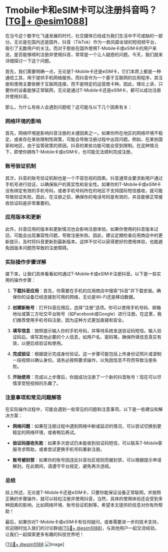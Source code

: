 # Tmobile卡和eSIM卡可以注册抖音吗？[[TG💪+ @esim1088](https://t.me/s/esim1088)]

在当今这个数字化飞速发展的时代，社交媒体已经成为我们生活中不可或缺的一部分。无论是在国内还是国外，抖音（TikTok）作为一款风靡全球的短视频平台，吸引了无数用户的关注。而对于那些在国外使用T-Mobile卡或eSIM卡的用户来说，是否能够顺利注册并使用抖音，常常是一个让人疑惑的问题。今天，我们就来详细探讨一下这个问题。

首先，我们需要明确一点，无论是T-Mobile卡还是eSIM卡，它们本质上都是一种通信工具，用于提供手机网络服务。而抖音作为一个基于互联网的应用程序，其注册和使用主要依赖于互联网连接，而不是特定的运营商卡种。因此，理论上讲，只要你的设备能够正常联网，无论是通过T-Mobile卡还是eSIM卡，都可以成功注册并使用抖音。

那么，为什么有些人会遇到问题呢？这可能与以下几个因素有关：

### 网络环境的影响

首先，网络环境是影响抖音注册的关键因素之一。如果你所在地区的网络环境不稳定，或者存在某些限制性政策，可能会导致注册过程中出现问题。例如，在某些国家和地区，由于监管政策的原因，抖音的某些功能可能会受到限制。在这种情况下，即使你拥有T-Mobile卡或eSIM卡，也可能无法顺利完成注册。

### 账号验证机制

其次，抖音的账号验证机制也是一个不容忽视的因素。抖音通常会要求新用户通过手机号进行验证，以确保账户的真实性和安全性。如果你的T-Mobile卡或eSIM卡没有绑定有效的手机号码，或者手机号码所在的地区不支持国际短信接收，就可能导致验证失败。因此，在注册之前，确保你的电话号码是有效的，并且能够正常接收验证码是非常重要的。

### 应用版本和更新

此外，抖音应用的版本和更新情况也会影响注册体验。如果你使用的抖音版本过旧，可能会出现兼容性问题，导致注册失败。因此，建议定期检查应用商店中的更新提示，及时将抖音更新到最新版本。这样不仅可以获得更好的使用体验，也能避免因版本问题而导致的注册障碍。

### 实际操作步骤详解

接下来，让我们具体看看如何通过T-Mobile卡或eSIM卡注册抖音。以下是一些实用的操作步骤：

1. **下载抖音应用**：首先，你需要在手机的应用商店中搜索“抖音”并下载安装。确保你的设备已经连接到可用的网络，无论是Wi-Fi还是移动数据。

2. **创建新账号**：打开抖音应用后，选择“注册”选项。你可以使用手机号码、邮箱地址或第三方社交平台账号（如Facebook或Google）进行注册。在这里，我们推荐使用手机号码注册，因为这种方式更加直接和安全。

3. **填写信息**：按照提示输入你的手机号码，并等待系统发送验证码短信。输入验证码后，填写其他必要的个人信息，如用户名、密码等。确保所填信息真实有效，以便后续验证和使用。

4. **完成验证**：根据提示完成身份验证。这一步骤可能包括上传身份证照片或录制一段视频以确认身份。请务必按照要求操作，以免因信息不符而导致注册失败。

5. **开始使用**：完成以上步骤后，你就成功注册了一个新的抖音账号！现在可以尽情享受短视频的乐趣了。

### 注意事项和常见问题解答

在实际操作过程中，可能会遇到一些常见的问题和注意事项。以下是一些建议和解决方案：

- **网络问题**：如果在注册过程中遇到网络中断或延迟的情况，可以尝试切换到更稳定的网络环境，或者稍后再试。
  
- **验证码接收失败**：如果多次尝试仍未能收到验证码短信，可以联系T-Mobile客服寻求帮助，或者尝试更换手机号码重新注册。

- **账号被封禁**：如果你的账号因违反抖音社区规则而被封禁，可以根据提示申请解封。在此期间，请遵守平台规定，避免再次违规。

### 总结

综上所述，无论是T-Mobile卡还是eSIM卡，只要你能保证设备正常联网，并按照正确的步骤操作，就可以轻松注册并使用抖音。当然，具体的使用体验还会受到多种因素的影响，比如网络环境、账号验证机制等。希望本文提供的信息对你有所帮助！

最后，如果你对T-Mobile卡或eSIM卡有任何疑问，或者需要进一步的技术支持，欢迎随时加入我们的讨论群组[[TG💪+ @esim1088](https://t.me/s/esim1088)]，与其他用户一起交流经验。让我们一起探索更多有趣的科技世界吧！

[[TG💪+ @esim1088](https://t.me/s/esim1088) ![Image](https://i.postimg.cc/4NQfJmqS/Snipaste-2025-05-13-00-14-12.png)]